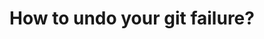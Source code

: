 ---
title: How to undo your git failure?
tags: [External Post, Git]
style: fill
color: warning
description: Explain leetcode question
external_url: https://blog.brucelinweb.com/leetcode-153-find-minimum-in-rotated-sorted-array
---